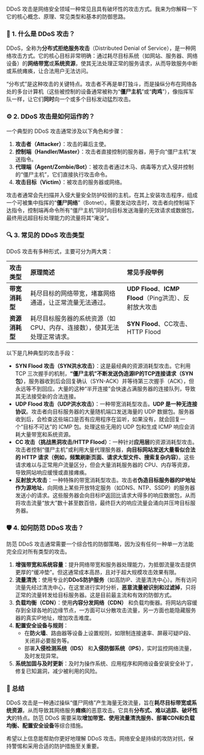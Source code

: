 DDoS 攻击是网络安全领域一种常见且具有破坏性的攻击方式。我来为你解释一下它的核心概念、原理、常见类型和基本的防御思路。

### 🎯 1. 什么是 DDoS 攻击？

DDoS，全称为**分布式拒绝服务攻击**（Distributed Denial of Service），是一种网络攻击方式。它的核心目标非常明确：通过耗尽目标系统（如网站、服务器、网络设备）的**网络带宽**或**系统资源**，使其无法处理正常的服务请求，从而导致服务中断或系统瘫痪，让合法用户无法访问。

“分布式”是这种攻击的关键特点。攻击者不再是单打独斗，而是操纵分布在网络各处的多台计算机（这些被控制的设备通常被称为“**僵尸主机**”或“**肉鸡**”），像指挥军队一样，让它们**同时**向一个或多个目标发动猛烈攻击。

### ⚙️ 2. DDoS 攻击是如何运作的？

一个典型的 DDoS 攻击通常涉及以下角色和步骤：

1.  **攻击者（Attacker）**：攻击的幕后主使。
2.  **控制端（Handler/Master）**：攻击者直接控制的服务器，用于向“僵尸主机”发送指令。
3.  **代理端（Agent/Zombie/Bot）**：被攻击者通过木马、病毒等方式入侵并控制的“僵尸主机”，它们直接执行攻击命令。
4.  **攻击目标（Victim）**：被攻击的服务器或网络。

攻击者通常会先扫描并入侵大量安全防护较弱的主机，在其上安装攻击程序，组成一个可被集中指挥的“**僵尸网络**”（Botnet）。需要发动攻击时，攻击者向控制端下达指令，控制端再命令所有“僵尸主机”同时向目标发送海量的无效请求或数据包，最终用远超目标处理能力的流量将其“淹没”。

### 🔍 3. 常见的 DDoS 攻击类型

DDoS 攻击有多种形式，主要可分为两大类：

| 攻击类型     | 原理简述                                                                                             | 常见手段举例                                     |
| :----------- | :--------------------------------------------------------------------------------------------------- | :----------------------------------------------- |
| **带宽消耗型** | 耗尽目标的网络带宽，堵塞网络通道，让正常流量无法通过。                                                     | **UDP Flood**、**ICMP Flood**（Ping洪流）、反射放大攻击 |
| **资源消耗型** | 耗尽目标服务器的系统资源（如CPU、内存、连接数），使其无法处理正常请求。                                        | **SYN Flood**、CC攻击、HTTP Flood                   |

以下是几种典型的攻击手段：

*   **SYN Flood 攻击（SYN洪水攻击）**：这是最经典的资源消耗型攻击。它利用 TCP 三次握手的机制，**“僵尸主机”不断发送伪造源IP的TCP连接请求（SYN包）**，服务器收到后会回复确认（SYN-ACK）并等待第三次握手（ACK），但永远等不到回应。大量的这种“半开连接”会快速占满服务器的连接队列，导致其无法接受新的合法连接。
*   **UDP Flood 攻击（UDP洪水攻击）**：一种带宽消耗型攻击。**UDP 是一种无连接协议**。攻击者向目标服务器的大量随机端口发送海量的 UDP 数据包。服务器收到后，会检查这些端口是否有应用程序在监听，如果没有，就会回复一个“目标不可达”的 ICMP 包。处理这些无用的 UDP 包和生成 ICMP 响应会消耗大量带宽和系统资源。
*   **CC 攻击（挑战黑洞攻击/HTTP Flood）**：一种针对**应用层**的资源消耗型攻击。攻击者控制“僵尸主机”或利用大量代理服务器，**向目标网站发送大量看似合法的 HTTP 请求（例如，频繁刷新页面、请求大型文件、搜索复杂内容）**。这些请求难以与正常用户流量区分，但会大量消耗服务器的 CPU、内存等资源，导致网站响应缓慢或直接瘫痪。
*   **反射放大攻击**：一种特殊的带宽消耗型攻击。攻击者**伪造目标服务器的IP地址作为源地址**，向网络上某些开放特定服务（如DNS、NTP、SSDP）的服务器发送小的请求。这些服务器会向目标IP返回比请求大得多的响应数据包，从而将攻击流量“放大”数十甚至数百倍，最终巨大的响应流量会涌向并压垮目标服务器。

### 🛡️ 4. 如何防范 DDoS 攻击？

防范 DDoS 攻击通常需要一个综合性的防御策略，因为没有任何一种单一方法能完全应对所有类型的攻击。

1.  **增强带宽和系统容量**：提升网络带宽和服务器处理能力，为抵御流量攻击提供更厚的“缓冲垫”。但这通常成本高昂，且对于超大规模攻击效果有限。
2.  **流量清洗**：使用专业的**DDoS防护服务**（如高防IP、流量清洗中心）。所有访问流量先经过清洗中心，在这里进行实时分析，**恶意流量被识别和过滤掉**，只将正常的流量转发给目标服务器。这是目前最主流和有效的防御方式。
3.  **负载均衡（CDN）**：使用**内容分发网络（CDN）** 和负载均衡器。将网站内容缓存到全球各地的边缘节点，一方面可以分散攻击流量，另一方面也能隐藏服务器的真实IP地址，增加攻击难度。
4.  **配置安全设备与规则**：
    *   在**防火墙**、路由器等设备上设置规则，如限制连接速率、屏蔽可疑IP段、关闭非必要服务等。
    *   部署**入侵检测系统（IDS）** 和**入侵防御系统（IPS）**，实时监控网络流量，及时发现异常。
5.  **系统加固与及时更新**：及时为操作系统、应用程序和网络设备安装安全补丁，修复已知漏洞，减少被利用的风险。

### 💎 总结

DDoS 攻击是一种通过操纵“僵尸网络”产生海量无效流量，旨在**耗尽目标带宽或系统资源**，从而导致其网络服务**瘫痪**的恶意攻击。它具有**分布式、难以追踪、破坏性大**的特点。防范 DDoS 需要采取**增加带宽、使用流量清洗服务、部署CDN和负载均衡、配置安全设备**等综合措施。

希望以上信息能帮助你更好地理解 DDoS 攻击。网络安全是持续的攻防对抗，保持警惕和采用合适的防护措施至关重要。
